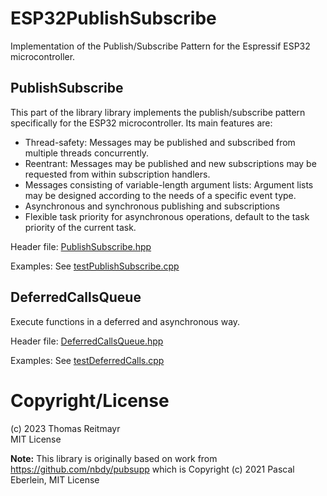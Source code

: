 # ESP32PublishSubscribe
Implementation of the Publish/Subscribe Pattern for the Espressif ESP32 microcontroller.

## PublishSubscribe

This part of the library library implements the publish/subscribe pattern specifically for the ESP32 microcontroller. Its main features are:

* Thread-safety:
  Messages may be published and subscribed from multiple threads concurrently.
* Reentrant:
  Messages may be published and new subscriptions may be requested from within subscription handlers.
* Messages consisting of variable-length argument lists:
  Argument lists may be designed according to the needs of a specific event type.
* Asynchronous and synchronous publishing and subscriptions
* Flexible task priority for asynchronous operations, default to the task priority of the current task.

Header file: [PublishSubscribe.hpp](include/PublishSubscribe.hpp)

Examples: See [testPublishSubscribe.cpp](unit_test/main/testPublishSubscribe.cpp)

## DeferredCallsQueue

Execute functions in a deferred and asynchronous way.

Header file: [DeferredCallsQueue.hpp](include/DeferredCallsQueue.hpp)

Examples: See [testDeferredCalls.cpp](unit_test/main/testDeferredCalls.cpp)

#  Copyright/License
(c) 2023 Thomas Reitmayr\
MIT License

**Note:**
This library is originally based on work from https://github.com/nbdy/pubsupp
which is Copyright (c) 2021 Pascal Eberlein, MIT License

